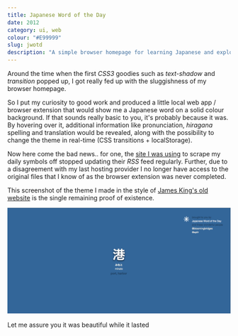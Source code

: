 ```yaml
---
title: Japanese Word of the Day
date: 2012
category: ui, web
colour: "#E99999"
slug: jwotd
description: "A simple browser homepage for learning Japanese and exploring CSS3's capabilities, one property at a time."
---
```


Around the time when the first _CSS3_ goodies such as _text-shadow_ and _transition_ popped up, I got really fed up with the sluggishness of my browser homepage.

So I put my curiosity to good work and produced a little local web app / browser extension that would show me a Japanese word on a solid colour background. If that sounds really basic to you, it's probably because it was. By hovering over it, additional information like pronunciation, _hiragana_ spelling and translation would be revealed, along with the possibility to change the theme in real-time (CSS transitions + localStorage).

Now here come the bad news.. for one, the [site I was using](http://www.japanesewordoftheday.com) to scrape my daily symbols off stopped updating their _RSS_ feed regularly. Further, due to a disagreement with my last hosting provider I no longer have access to the original files that I know of as the browser extension was never completed.

This screenshot of the theme I made in the style of [James King's old website](http://skymist.co.uk) is the single remaining proof of existence. 

![Skymist theme](screenshot.png)

<p class="caption">Let me assure you it was beautiful while it lasted</p>
